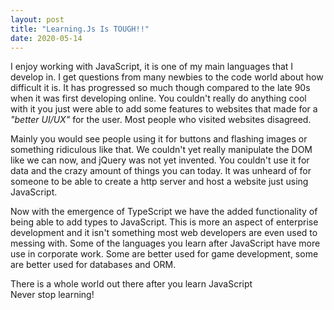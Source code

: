 ```yaml
---
layout: post
title: "Learning.Js Is TOUGH!!"
date: 2020-05-14
---
```


I enjoy working with JavaScript, it is one of my main languages that I develop in. I get questions from many newbies to the code world about how difficult it is. It has progressed so much though compared to the late 90s when it was first developing online. You couldn't really do anything cool with it you just were able to add some features to websites that made for a *"better UI/UX"* for the user. Most people who visited websites disagreed.  
  
Mainly you would see people using it for buttons and flashing images or something ridiculous like that. We couldn't yet really manipulate the DOM like we can now, and jQuery was not yet invented. You couldn't use it for data and the crazy amount of things you can today. It was unheard of for someone to be able to create a http server and host a website just using JavaScript.  
  
Now with the emergence of TypeScript we have the added functionality of being able to add types to JavaScript. This is more an aspect of enterprise development and it isn't something most web developers are even used to messing with. Some of the languages you learn after JavaScript have more use in corporate work. Some are better used for game development, some are better used for databases and ORM.  
  
There is a whole world out there after you learn JavaScript  
Never stop learning!